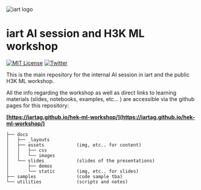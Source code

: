 ![iart logo](https://raw.githubusercontent.com/iartag/hek-ml-workshop/master/docs/assets/images/iart-logo.png "iart logo")

# iart AI session and H3K ML workshop 

[![MIT License](https://img.shields.io/badge/license-MIT-blue.svg)](http://opensource.org/licenses/MIT)
[![Twitter](https://img.shields.io/twitter/url/http/shields.io.svg?style=social)](https://twitter.com/iartag)

This is the main repository for the internal AI session in iart and the public H3K ML workshop.

All the info regarding the workshop as well as direct links to learning materials (slides, notebooks, examples, etc... ) are accessible via the github pages for this repository: 

**[https://iartag.github.io/hek-ml-workshop/](https://iartag.github.io/hek-ml-workshop/)**


```
├── docs
│   ├── _layouts
│   ├── assets            (img, etc.. for content)
│   │   ├── css
│   │   └── images
│   └── slides            (slides of the presentations)
│       ├── demos
│       └── static        (img, etc.. for slides)
├── samples               (code sample tba)
└── utilities             (scripts and notes)

```